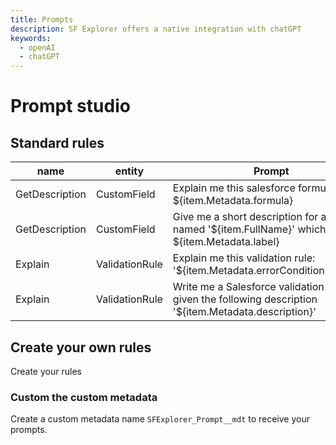 ```yaml
---
title: Prompts
description: SF Explorer offers a native integration with chatGPT
keywords:
  - openAI
  - chatGPT
---
```


# Prompt studio

## Standard rules


| name           | entity         | Prompt                                                                                                                                            | condition        |
| -------------- | -------------- | ------------------------------------------------------------------------------------------------------------------------------------------------- | ---------------- |
| GetDescription | CustomField    | Explain me this salesforce formula $\{item.Metadata.formula\}                                                                                       | Metadata.formula |
| GetDescription | CustomField    | Give me a short description for a field named '$\{item.FullName}' which label is $\{item.Metadata.label\}                                            |                  |
| Explain        | ValidationRule | Explain me this validation rule: '$\{item.Metadata.errorConditionFormula\}'                                                                         |                  |
| Explain        | ValidationRule | Write me a Salesforce validation rule given the following description '$\{item.Metadata.description\}'                                              |                  |


## Create your own rules
Create your rules

### Custom the custom metadata
Create a custom metadata name `SFExplorer_Prompt__mdt` to receive your prompts.
